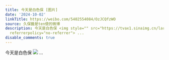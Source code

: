 ```yaml
---
title: 今天是白色保 [图片]
date: '2024-10-02'
linkTitle: https://weibo.com/5402554084/OzJCQfzWO
source: 久保醬是ten使的微博
description: 今天是白色保 <img style="" src="https://tvax1.sinaimg.cn/large/005TCz76gy1hu8gnwvlucj30u013ygth.jpg"
  referrerpolicy="no-referrer"> ...
disable_comments: true
---
```

今天是白色保 <img style="" src="https://tvax1.sinaimg.cn/large/005TCz76gy1hu8gnwvlucj30u013ygth.jpg" referrerpolicy="no-referrer"> ...